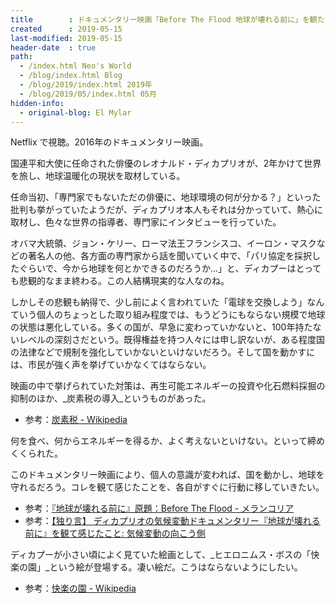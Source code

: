 ```yaml
---
title        : ドキュメンタリー映画「Before The Flood 地球が壊れる前に」を観た
created      : 2019-05-15
last-modified: 2019-05-15
header-date  : true
path:
  - /index.html Neo's World
  - /blog/index.html Blog
  - /blog/2019/index.html 2019年
  - /blog/2019/05/index.html 05月
hidden-info:
  - original-blog: El Mylar
---
```


Netflix で視聴。2016年のドキュメンタリー映画。

国連平和大使に任命された俳優のレオナルド・ディカプリオが、2年かけて世界を旅し、地球温暖化の現状を取材している。

任命当初、「専門家でもないただの俳優に、地球環境の何が分かる？」といった批判も挙がっていたようだが、ディカプリオ本人もそれは分かっていて、熱心に取材し、色々な世界の指導者、専門家にインタビューを行っていた。

オバマ大統領、ジョン・ケリー、ローマ法王フランシスコ、イーロン・マスクなどの著名人の他、各方面の専門家から話を聞いていく中で、「パリ協定を採択したぐらいで、今から地球を何とかできるのだろうか…」と、ディカプーはとっても悲観的なまま終わる。この人結構現実的な人なのね。

しかしその悲観も納得で、少し前によく言われていた「電球を交換しよう」なんていう個人のちょっとした取り組み程度では、もうどうにもならない規模で地球の状態は悪化している。多くの国が、早急に変わっていかないと、100年持たないレベルの深刻さだという。既得権益を持つ人々には申し訳ないが、ある程度国の法律などで規制を強化していかないといけないだろう。そして国を動かすには、市民が強く声を挙げていかなくてはならない。

映画の中で挙げられていた対策は、再生可能エネルギーの投資や化石燃料採掘の抑制のほか、_炭素税の導入_というものがあった。

- 参考：[炭素税 - Wikipedia](https://ja.wikipedia.org/wiki/%E7%82%AD%E7%B4%A0%E7%A8%8E)

何を食べ、何からエネルギーを得るか、よく考えないといけない。といって締めくくられた。

このドキュメンタリー映画により、個人の意識が変われば、国を動かし、地球を守れるだろう。コレを観て感じたことを、各自がすぐに行動に移していきたい。

- 参考：[『地球が壊れる前に』原題：Before The Flood - メランコリア](https://blog.goo.ne.jp/ska-me-crazy2006/e/9652153a11c27714b6167e6347a40500)
- 参考：[【独り言】 ディカプリオの気候変動ドキュメンタリー『地球が壊れる前に』を観て感じたこと: 気候変動の向こう側](http://climatechange.seesaa.net/article/443604865.html)

ディカプーが小さい頃によく見ていた絵画として、_ヒエロニムス・ボスの「快楽の園」_という絵が登場する。凄い絵だ。こうはならないようにしたい。

- 参考：[快楽の園 - Wikipedia](https://ja.wikipedia.org/wiki/%E5%BF%AB%E6%A5%BD%E3%81%AE%E5%9C%92)
